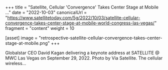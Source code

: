 +++
title = "Satellite, Cellular 'Convergence' Takes Center Stage at Mobile ..."
date = "2022-10-03"
canonicalUrl = "https://www.satellitetoday.com/5g/2022/10/03/satellite-cellular-convergence-takes-center-stage-at-mobile-world-congress-las-vegas/"
fragment = "content"
weight = 10

[asset]
    image = "retrospective-satellite-cellular-convergence-takes-center-stage-at-mobile.png"
+++

Globalstar CEO David Kagan delivering a keynote address at SATELLITE @ MWC 
Las Vegas on September 29, 2022. Photo by Via Satellite. The cellular 
wireless...
